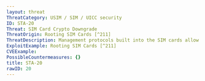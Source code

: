 ```yaml
---
layout: threat
ThreatCategory: USIM / SIM / UICC security
ID: STA-20
Threat: SIM Card Crypto Downgrade
ThreatOrigin: Rooting SIM Cards [^211]
ThreatDescription: Management protocols built into the SIM cards allow the cards to communicate with servers belonging to the service providers. The communication between the SIM cards and the service providers are messages that aren’t displayed on the phone but forwarded directly to the SIM card without the user’s knowledge. These messages are encrypted or protected by cryptographic signatures. The over-the-air server and the SIM card use the same key. If attackers figure out the key and they can trick the SIM card into thinking that they are the network provider, the attacker can force the SIM card to use old weak DES algorithm and can subsequently decrypt communications between the device and the network operator. Once an attackers cracks the key, they can commit SMS fraud, circumvent caller ID checks, manipulate voicemails, redirect incoming calls and text messages, track and phish users, and install malware on their devices.[^306]
ExploitExample: Rooting SIM Cards [^211]
CVEExample:
PossibleCountermeasures: {}
title: STA-20
rawID: 20
---
```

